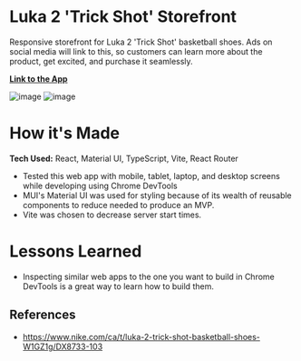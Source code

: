 # Luka 2 'Trick Shot' Storefront

Responsive storefront for Luka 2 'Trick Shot' basketball shoes. Ads on social media will link to this, so customers can learn more about the product, get excited, and purchase it seamlessly.

**[Link to the App](https://shanewidanagama.github.io/trick-shot-ecommerce-client/)**

![image](https://github.com/shanewidanagama/trick-shot-ecommerce-client/assets/46659817/69a6ecda-1eb6-4a2e-9e51-949ad5b2ef1c)
![image](https://github.com/shanewidanagama/trick-shot-ecommerce-client/assets/46659817/4cc1c69a-52e2-45a8-a70a-c56ede266c87)

# How it's Made

**Tech Used:** React, Material UI, TypeScript, Vite, React Router

- Tested this web app with mobile, tablet, laptop, and desktop screens while developing using Chrome DevTools
- MUI's Material UI was used for styling because of its wealth of reusable components to reduce needed to produce an MVP.
- Vite was chosen to decrease server start times.

# Lessons Learned

- Inspecting similar web apps to the one you want to build in Chrome DevTools is a great way to learn how to build them.

## References

- https://www.nike.com/ca/t/luka-2-trick-shot-basketball-shoes-W1GZ1g/DX8733-103
